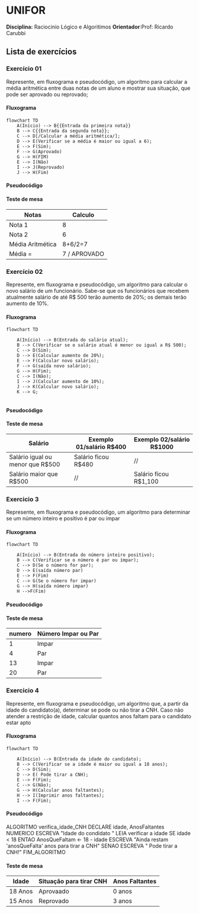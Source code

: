 # UNIFOR 
**Disciplina:** Raciocinio Lógico e Algoritimos
**Orientador**:Prof: Ricardo Carubbi 

## Lista de exercícios 
### Exercício 01
Represente, em fluxograma e pseudocódigo, um algoritmo para calcular a média aritmética entre
duas notas de um aluno e mostrar sua situação, que pode ser aprovado ou reprovado;

#### Fluxograma 
```mermaid
flowchart TD
    A(Início) --> B{{Entrada da primeira nota}}
    B --> C{{Entrada da segunda nota}};
    C --> D[/Calcular a média aritmética/];
    D --> E(Verificar se a média é maior ou igual a 6);
    E --> F(Sim);
    F --> G(Aprovado)
    G --> H(FIM)
    E --> I(Não)
    I --> J(Reprovado)
    J --> H(Fim)
 ```

#### Pseudocódigo

#### Teste de mesa 
| Notas  | Calculo |
|      --      |      --      | 
| Nota 1     | 8       |
| Nota 2   | 6       | 
| Média Aritmética |8+6/2=7 
| Média = | 7 / APROVADO

### Exercício 02
Represente, em fluxograma e pseudocódigo, um algoritmo para calcular o novo salário de um
funcionário. Sabe-se que os funcionários que recebem atualmente salário de até R$ 500 terão
aumento de 20%; os demais terão aumento de 10%.

#### Fluxograma

```mermaid
flowchart TD
   
    A(Início) --> B(Entrada do salário atual);
    B --> C(Verificar se o salário atual é menor ou igual a R$ 500);
    C --> D(Sim);
    D --> E(Calcular aumento de 20%);
    E --> F(Calcular novo salário);
    F --> G(saída novo salário);
    G --> H(Fim);
    C --> I(Não);
    I --> J(Calcular aumento de 10%);
    J --> K(Calcular novo salário);
    K --> G;


```
#### Pseudocódigo 


#### Teste de mesa 
| Salário  | Exemplo 01/salário R$400 | Exemplo 02/salário R$1000 |  
|      --      |      --      |      --      |   
| Salário igual ou menor que R$500    | Salário ficou R$480       | //   |  
| Salário maior que R$500   | //         | Salário ficou R$1,100        | 



### Exercicio 3
Represente, em fluxograma e pseudocódigo, um algoritmo para determinar se um número inteiro
e positivo é par ou impar

#### Fluxograma 
```mermaid
flowchart TD

    A(Início) --> B(Entrada do número inteiro positivo);
    B --> C(Verificar se o número é par ou ímpar);
    C --> D(Se o número for par);
    D --> E(saída número par)
    E --> F(Fim)
    C --> G(Se o número for impar)
    G --> H(saída número impar)
    H -->F(Fim)

```
#### Pseudocódigo

#### Teste de mesa 
| numero | Número Impar ou Par |
| -- | -- |
| 1|Impar | 
| 4  |Par|
| 13 | Impar| 
| 20 | Par |  

### Exercicio 4
Represente, em fluxograma e pseudocódigo, um algoritmo que, a partir da idade do candidato(a),
determinar se pode ou não tirar a CNH. Caso não atender a restrição de idade, calcular quantos
anos faltam para o candidato estar apto

#### Fluxograma 
```mermaid 
flowchart TD

    A(Início) --> B(Entrada da idade do candidato);
    B --> C(Verificar se a idade é maior ou igual a 18 anos);
    C --> D(Sim);
    D --> E( Pode tirar a CNH);
    E --> F(Fim);
    C --> G(Não);
    G --> H(Calcular anos faltantes);
    H --> I(Imprimir anos faltantes);
    I --> F(Fim);

```

#### Pseudocódigo 
ALGORITMO verifica_idade_CNH
DECLARE idade, AnosFaltantes NUMERICO
ESCREVA "Idade do condidato "
LEIA verificar a idade
SE idade < 18 ENTAO
	AnosQueFaltam <- 18 - idade
    ESCREVA "Ainda restam 'anosQueFalta' anos para tirar a CNH"
	SENAO
	ESCREVA " Pode tirar a CNH!"
FIM_ALGORITMO
#### Teste de mesa 

| Idade  | Situação para tirar CNH | Anos Faltantes
| --  |  --  |  --  |
| 18 Anos  | Aprovaado| 0 anos |
| 15 Anos  | Reprovado| 3 anos 











